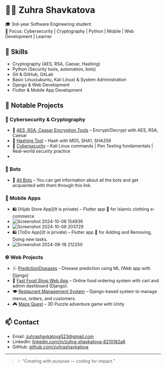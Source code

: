 # 👩‍💻 Zuhra Shavkatova

🎓 3rd-year Software Engineering student  
🔐 Focus: Cybersecurity | Cryptography | Python | Mobile | Web Development | Learner 

## 🌟 Skills
- Cryptography (AES, RSA, Caesar, Hashing)
- Python (Security tools, automation, bots)
- Git & GitHub, GitLab
- Basic Linux(ubuntu, Kali Linux) & System Administration
- Django & Web Development
- Flutter & Mobile App Development

## 🔧 Notable Projects

### 🔐 Cybersecurity & Cryptography
- 🔐 [AES, RSA, Ceasar Encryption Tools](https://github.com/zuhrashavkatova/Cryptography.git) – Encrypt/Decrypt with AES, RSA, Caesar
- 🔎 [Hashing Tool](https://github.com/zuhrashavkatova/Cryptography.git) – Hash with MD5, SHA1, SHA256
- 🔎 [Cybersecurity]( https://github.com/zuhrashavkatova/Cybersecurity) – Kali Linux commands | Pen Testing fundamentals | Real-world security practice 
-

### 🤖 Bots
- 🤖 [All Bots](https://github.com/zuhrashavkatova/Telegram-Bots.git) – You can get information about all the bots and get acquainted with them through this link.


### 📱 Mobile Apps
- 🛍 [Hijab Store App](It is private) – Flutter app 📲 for Islamic clothing e-commerce
- ![Screenshot 2024-10-08 154936](https://github.com/user-attachments/assets/2d0c15e3-b815-4aec-82be-8acbd0427913)
- ![Screenshot 2024-10-08 203729](https://github.com/user-attachments/assets/87429ba3-bdf9-4d4e-9620-be030a50471a)
- 🛍 [ToDo App](It is private) – Flutter app 📲 for Adding and Removing, Doing new tasks.
- ![Screenshot 2024-08-18 212250](https://github.com/user-attachments/assets/8266c8a3-6915-467f-bedd-578572753b42)



### 🌐 Web Projects
- 🩺 [PredictionDiseases](https://github.com/zuhrashavkatova/smart-health.git) – Disease prediction using ML (Web app with Django)
- 🛒 [Fast Food Shop Web App](https://github.com/zuhrashavkatova/Fast-Food-Shop) – Online food ordering system with cart and admin dashboard (Django).
- 🍽️ [Restaurant Management System](https://github.com/zuhrashavkatova/restaurant-management-system) – Django-based system to manage menus, orders, and customers.
- 🎮 [Maze Quest](https://zuhra-shavkatova.itch.io/mazequest) – 3D Puzzle adventure game with Unity 

## 📫 Contact
- Email: zuhrashavkatova523@gmail.com  
- LinkedIn: [linkedin.com/in/zuhra-shavkatova-8210182a6](https://www.linkedin.com/in/zuhra-shavkatova-8210182a6/)
- GitHub: [github.com/zuhrashavkatova](https://github.com/zuhrashavkatova)

---

> ✨ “Creating with purpose — coding for impact.”  

